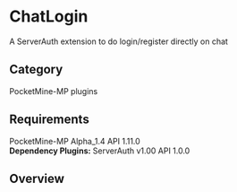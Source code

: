 # ChatLogin
A ServerAuth extension to do login/register directly on chat

## Category

PocketMine-MP plugins

## Requirements

PocketMine-MP Alpha_1.4 API 1.11.0<br>
**Dependency Plugins:** ServerAuth v1.00 API 1.0.0

## Overview
